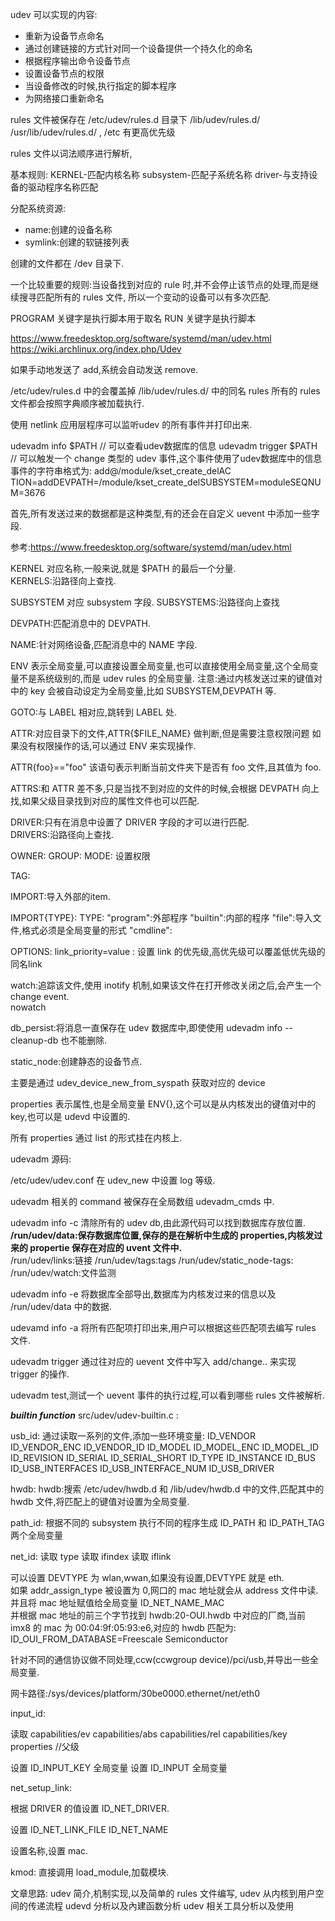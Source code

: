 udev 可以实现的内容:
* 重新为设备节点命名
* 通过创建链接的方式针对同一个设备提供一个持久化的命名
* 根据程序输出命令设备节点
* 设置设备节点的权限
* 当设备修改的时候,执行指定的脚本程序
* 为网络接口重新命名

rules 文件被保存在 /etc/udev/rules.d 目录下
/lib/udev/rules.d/
/usr/lib/udev/rules.d/ , /etc 有更高优先级

rules 文件以词法顺序进行解析,


基本规则:
KERNEL-匹配内核名称
subsystem-匹配子系统名称
driver-与支持设备的驱动程序名称匹配

分配系统资源:
* name:创建的设备名称
* symlink:创建的软链接列表

创建的文件都在 /dev 目录下.  

一个比较重要的规则:当设备找到对应的 rule 时,并不会停止该节点的处理,而是继续搜寻匹配所有的 rules 文件,
所以一个变动的设备可以有多次匹配.  


PROGRAM 关键字是执行脚本用于取名
RUN     关键字是执行脚本


https://www.freedesktop.org/software/systemd/man/udev.html
https://wiki.archlinux.org/index.php/Udev


如果手动地发送了 add,系统会自动发送 remove.  

/etc/udev/rules.d 中的会覆盖掉 /lib/udev/rules.d/ 中的同名 rules
所有的 rules 文件都会按照字典顺序被加载执行.  

使用 netlink 应用层程序可以监听udev 的所有事件并打印出来. 

udevadm info $PATH       // 可以查看udev数据库的信息
udevadm trigger $PATH    // 可以触发一个 change 类型的 udev 事件,这个事件使用了udev数据库中的信息
事件的字符串格式为:
add@/module/kset_create_delAC
TION=addDEVPATH=/module/kset_create_delSUBSYSTEM=moduleSEQNUM=3676

首先,所有发送过来的数据都是这种类型,有的还会在自定义 uevent 中添加一些字段.  

参考:https://www.freedesktop.org/software/systemd/man/udev.html

KERNEL 对应名称,一般来说,就是 $PATH 的最后一个分量.  
KERNELS:沿路径向上查找. 


SUBSYSTEM 对应 subsystem 字段.
SUBSYSTEMS:沿路径向上查找 

DEVPATH:匹配消息中的 DEVPATH.   

NAME:针对网络设备,匹配消息中的 NAME 字段. 

ENV 表示全局变量,可以直接设置全局变量,也可以直接使用全局变量,这个全局变量不是系统级别的,而是 udev rules 的全局变量. 
注意:通过内核发送过来的键值对中的 key 会被自动设定为全局变量,比如 SUBSYSTEM,DEVPATH 等. 


GOTO:与 LABEL 相对应,跳转到 LABEL 处.  

ATTR:对应目录下的文件,ATTR{$FILE_NAME} 做判断,但是需要注意权限问题
如果没有权限操作的话,可以通过 ENV 来实现操作.

ATTR{foo}=="foo"  该语句表示判断当前文件夹下是否有 foo 文件,且其值为 foo.  

ATTRS:和 ATTR 差不多,只是当找不到对应的文件的时候,会根据 DEVPATH 向上找,如果父级目录找到对应的属性文件也可以匹配.  


DRIVER:只有在消息中设置了 DRIVER 字段的才可以进行匹配.  
DRIVERS:沿路径向上查找.  

OWNER:
GROUP:
MODE:  设置权限

TAG:

IMPORT:导入外部的item.

IMPORT{TYPE}:
TYPE:
"program":外部程序
"builtin":内部的程序
"file":导入文件,格式必须是全局变量的形式
"cmdline":

OPTIONS:
link_priority=value : 设置 link 的优先级,高优先级可以覆盖低优先级的同名link

watch:追踪该文件,使用 inotify 机制,如果该文件在打开修改关闭之后,会产生一个 change event.  
nowatch

db_persist:将消息一直保存在 udev 数据库中,即使使用 udevadm info --cleanup-db 也不能删除.

static_node:创建静态的设备节点.  





主要是通过 udev_device_new_from_syspath  获取对应的 device 


properties 表示属性,也是全局变量 ENV{},这个可以是从内核发出的键值对中的 key,也可以是 udevd 中设置的.  

所有 properties 通过 list 的形式挂在内核上.  

udevadm 源码:

/etc/udev/udev.conf  在 udev_new 中设置 log 等级.  

udevadm 相关的 command 被保存在全局数组 udevadm_cmds 中. 

udevadm info -c 清除所有的 udev db,由此源代码可以找到数据库存放位置.
    **/run/udev/data:保存数据库位置,保存的是在解析中生成的 properties,内核发过来的 propertie 保存在对应的 uvent 文件中.**  
    /run/udev/links:链接
    /run/udev/tags:tags
    /run/udev/static_node-tags:
    /run/udev/watch:文件监测

udevadm info -e 将数据库全部导出,数据库为内核发过来的信息以及 /run/udev/data 中的数据.

udevamd info -a 将所有匹配项打印出来,用户可以根据这些匹配项去编写 rules 文件.  


udevadm trigger 通过往对应的 uevent 文件中写入 add/change.. 来实现 trigger 的操作. 



udevadm test,测试一个 uevent 事件的执行过程,可以看到哪些 rules 文件被解析.  




*******************************builtin function*******************************
src/udev/udev-builtin.c :

usb_id:
通过读取一系列的文件,添加一些环境变量:
ID_VENDOR  ID_VENDOR_ENC  ID_VENDOR_ID  ID_MODEL
ID_MODEL_ENC  ID_MODEL_ID  ID_REVISION  ID_SERIAL
ID_SERIAL_SHORT  ID_TYPE  ID_INSTANCE  ID_BUS
ID_USB_INTERFACES  ID_USB_INTERFACE_NUM  ID_USB_DRIVER

hwdb:
hwdb:搜索 /etc/udev/hwdb.d 和 /lib/udev/hwdb.d 中的文件,匹配其中的 hwdb 文件,将匹配上的键值对设置为全局变量.   

path_id:
根据不同的 subsystem 执行不同的程序生成 ID_PATH 和 ID_PATH_TAG 两个全局变量

net_id:
读取 type
读取 ifindex
读取 iflink

可以设置 DEVTYPE 为 wlan,wwan,如果没有设置,DEVTYPE 就是 eth.   
如果 addr_assign_type 被设置为 0,网口的 mac 地址就会从 address 文件中读.  
并且将 mac 地址赋值给全局变量 ID_NET_NAME_MAC  
并根据 mac 地址的前三个字节找到 hwdb:20-OUI.hwdb 中对应的厂商,当前 imx8 的 mac 为 00:04:9f:05:93:e6,对应的 hwdb 匹配为:
ID_OUI_FROM_DATABASE=Freescale Semiconductor

针对不同的通信协议做不同处理,ccw(ccwgroup device)/pci/usb,并导出一些全局变量.   

网卡路径:/sys/devices/platform/30be0000.ethernet/net/eth0


input_id:

读取 
capabilities/ev
capabilities/abs
capabilities/rel
capabilities/key
properties   //父级


设置 ID_INPUT_KEY 全局变量
设置 ID_INPUT 全局变量


net_setup_link:

根据 DRIVER 的值设置 ID_NET_DRIVER.  

设置 ID_NET_LINK_FILE ID_NET_NAME



设置名称,设置 mac.



kmod:
    直接调用 load_module,加载模块. 














文章思路:
udev 简介,机制实现,以及简单的 rules 文件编写,
udev 从内核到用户空间的传递流程
udevd 分析以及內建函数分析
udev 相关工具分析以及使用


